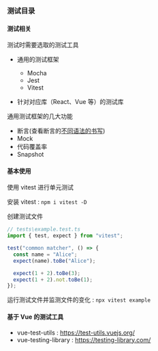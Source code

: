 ### 测试目录

#### 测试相关

测试时需要选取的测试工具

- 通用的测试框架

  - Mocha
  - Jest
  - Vitest

- 针对对应库（React、Vue 等）的测试库

通用测试框架的几大功能

- 断言(查看断言的[不同语法的书写](https://www.chaijs.com))
- Mock
- 代码覆盖率
- Snapshot

#### 基本使用

使用 vitest 进行单元测试

安装 vitest : `npm i vitest -D`

创建测试文件

```ts
// tests\example.test.ts
import { test, expect } from "vitest";

test("common matcher", () => {
  const name = "Alice";
  expect(name).toBe("Alice");

  expect(1 + 2).toBe(3);
  expect(1 + 2).not.toBe(1);
});
```

运行测试文件并监测文件的变化 : `npx vitest example`

#### 基于 Vue 的测试工具

- vue-test-utils : https://test-utils.vuejs.org/
- vue-testing-library : https://testing-library.com/
